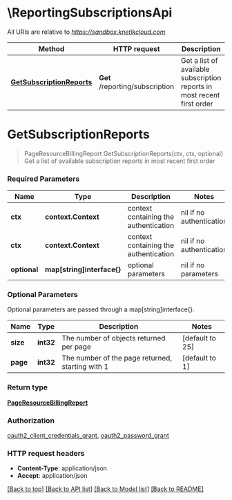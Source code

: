 # \ReportingSubscriptionsApi

All URIs are relative to *https://sandbox.knetikcloud.com*

Method | HTTP request | Description
------------- | ------------- | -------------
[**GetSubscriptionReports**](ReportingSubscriptionsApi.md#GetSubscriptionReports) | **Get** /reporting/subscription | Get a list of available subscription reports in most recent first order


# **GetSubscriptionReports**
> PageResourceBillingReport GetSubscriptionReports(ctx, ctx, optional)
Get a list of available subscription reports in most recent first order

### Required Parameters

Name | Type | Description  | Notes
------------- | ------------- | ------------- | -------------
 **ctx** | **context.Context** | context containing the authentication | nil if no authentication
 **ctx** | **context.Context** | context containing the authentication | nil if no authentication
 **optional** | **map[string]interface{}** | optional parameters | nil if no parameters

### Optional Parameters
Optional parameters are passed through a map[string]interface{}.

Name | Type | Description  | Notes
------------- | ------------- | ------------- | -------------
 **size** | **int32**| The number of objects returned per page | [default to 25]
 **page** | **int32**| The number of the page returned, starting with 1 | [default to 1]

### Return type

[**PageResourceBillingReport**](PageResource«BillingReport».md)

### Authorization

[oauth2_client_credentials_grant](../README.md#oauth2_client_credentials_grant), [oauth2_password_grant](../README.md#oauth2_password_grant)

### HTTP request headers

 - **Content-Type**: application/json
 - **Accept**: application/json

[[Back to top]](#) [[Back to API list]](../README.md#documentation-for-api-endpoints) [[Back to Model list]](../README.md#documentation-for-models) [[Back to README]](../README.md)

